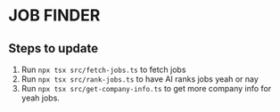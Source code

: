 # JOB FINDER

## Steps to update
1. Run `npx tsx src/fetch-jobs.ts` to fetch jobs
1. Run `npx tsx src/rank-jobs.ts` to have AI ranks jobs yeah or nay
1. Run `npx tsx src/get-company-info.ts` to get more company info for yeah jobs.
